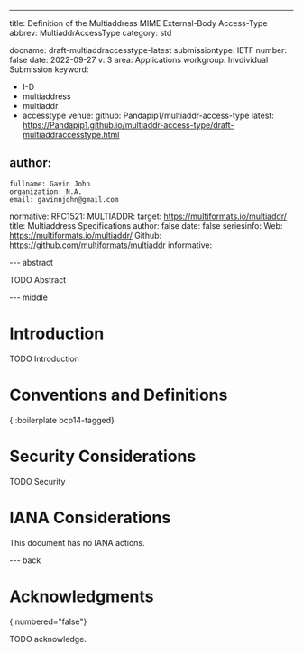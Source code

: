 ---
title: Definition of the Multiaddress MIME External-Body Access-Type
abbrev: MultiaddrAccessType
category: std

docname: draft-multiaddraccesstype-latest
submissiontype: IETF
number: false
date: 2022-09-27
v: 3
area: Applications
workgroup: Invdividual Submission
keyword:
 - I-D
 - multiaddress
 - multiaddr
 - accesstype
venue:
  github: Pandapip1/multiaddr-access-type
  latest: https://Pandapip1.github.io/multiaddr-access-type/draft-multiaddraccesstype.html

author:
 -
    fullname: Gavin John
    organization: N.A.
    email: gavinnjohn@gmail.com

normative:
  RFC1521:
  MULTIADDR:
    target: https://multiformats.io/multiaddr/
    title: Multiaddress Specifications
    author: false
    date: false
    seriesinfo:
      Web: https://multiformats.io/multiaddr/
      Github: https://github.com/multiformats/multiaddr
informative:


--- abstract

TODO Abstract

--- middle

# Introduction

TODO Introduction


# Conventions and Definitions

{::boilerplate bcp14-tagged}


# Security Considerations

TODO Security


# IANA Considerations

This document has no IANA actions.


--- back

# Acknowledgments
{:numbered="false"}

TODO acknowledge.
